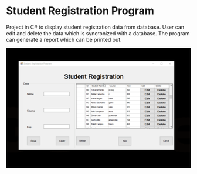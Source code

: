 # Student Registration Program

Project in C# to display student registration data from database. User can edit and delete the data which is syncronized with a database. 
The program can generate a report which can be printed out.

![see desc](https://github.com/sbozich/Student-Registration/blob/master/overview.gif)
